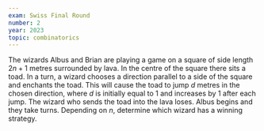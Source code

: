 ```yaml
---
exam: Swiss Final Round
number: 2
year: 2023
topic: combinatorics
---
```


The wizards Albus and Brian are playing a game on a square of side length $2n+1$ metres surrounded by lava. In the centre of the square there sits a toad. In a turn, a wizard chooses a direction parallel to a side of the square and enchants the toad. This will cause the toad to jump $d$ metres in the chosen direction, where $d$ is initially equal to $1$ and increases by $1$ after each jump. The wizard who sends the toad into the lava loses. Albus begins and they take turns. Depending on $n$, determine which wizard has a winning strategy.
